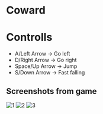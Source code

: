 # Coward

# Controlls

* A/Left Arrow -> Go left
* D/Right Arrow -> Go right
* Space/Up Arrow -> Jump
* S/Down Arrow -> Fast falling

## Screenshots from game

![1](https://github.com/pieetrus/Coward/tree/master/screenshots/1.png)
![2](https://github.com/pieetrus/Coward/tree/master/screenshots/2.png)
![3](https://github.com/pieetrus/Coward/tree/master/screenshots/3.png)
